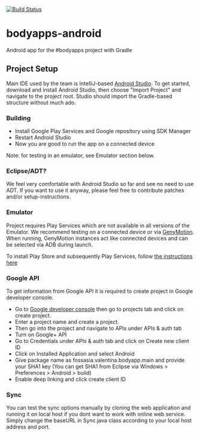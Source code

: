 [![Build Status](https://travis-ci.org/fashiontec/bodyapps-android.svg?branch=master)](https://travis-ci.org/fashiontec/bodyapps-android)

# bodyapps-android

Android app for the #bodyapps project with Gradle  

## Project Setup

Main IDE used by the team is IntelliJ-based [Android Studio](https://developer.android.com/sdk/installing/studio.html). 
To get started, download and install Android Studio, then choose "Import Project" and navigate to the project
root. Studio should import the Gradle-based structure without much ado.

### Building

* Install Google Play Services and Google repository using SDK Manager  
* Restart Android Studio
* Now you are good to run the app on a connected device

Note: for testing in an emulator, see Emulator section below.

### Eclipse/ADT?

We feel very comfortable with Android Studio so far and see no need to use ADT. If you want to use
it anyway, please feel free to contribute patches and/or setup-instructions.

### Emulator

Project requires Play Services which are not available in all versions of the Emulator. We recommend
testing on a connected device or via [GenyMotion](http://www.genymotion.com/). When running, 
GenyMotion instances act like connected devices and can be selected via ADB during launch.

To install Play Store and subsequently Play Services, follow [the instructions here](http://stackoverflow.com/questions/20121883/how-to-install-google-play-service-in-the-genymotion-ubuntu-13-04-currently-i)

### Google API

To get information from Google API it is required to create project in Google developer console.  
* Go to [Google developer console](https://console.developers.google.com/project?authuser=0) then 
  go to projects tab and click on create project.  
* Enter a project name and create a project.  
* Then go into the project and navigate to APIs under APIs & auth tab
* Turn on Google+ API
* Go to Credentials  under APIs & auth tab and click on Create new client ID
* Click on Installed Application and select Android
* Give package name as fossasia.valentina.bodyapp.main and provide your SHA1 key
  (You can get SHA1 from Eclipse via Windows > Preferences > Android > build)
* Enable deep linking and click create client ID

### Sync
		
You can test the sync options manually by cloning the web application and running it on local host if you dont want to work with online web service. Simply change the baseURL in Sync.java class according to your local host address and port.
